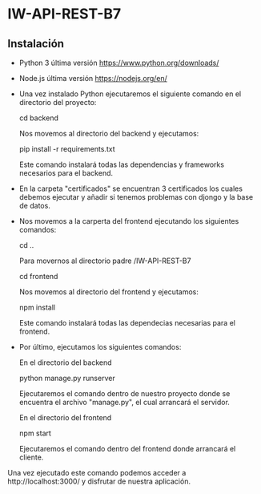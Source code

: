 # IW-API-REST-B7
## Instalación
- Python 3 última versión https://www.python.org/downloads/
- Node.js última versión https://nodejs.org/en/

- Una vez instalado Python ejecutaremos el siguiente comando en el directorio del proyecto: 
    
    cd backend
    
    Nos movemos al directorio del backend y ejecutamos:
    
    pip install -r requirements.txt
    
    Este comando instalará todas las dependencias y frameworks necesarios para el backend.
    
- En la carpeta "certificados" se encuentran 3 certificados los cuales debemos ejecutar y añadir si tenemos problemas con djongo y la base de datos.  

- Nos movemos a la carperta del frontend ejecutando los siguientes comandos:

    cd ..
    
    Para movernos al directorio padre /IW-API-REST-B7
    
    cd frontend
    
    Nos movemos al directorio del frontend y ejecutamos:
    
    npm install
    
    Este comando instalará todas las dependecias necesarias para el frontend.
  
- Por último, ejecutamos los siguientes comandos: 

    En el directorio del backend

    python manage.py runserver 
    
    Ejecutaremos el comando dentro de nuestro proyecto donde se encuentra el archivo "manage.py", el cual arrancará el servidor.
    
    En el directorio del frontend
    
    npm start
    
    Ejecutaremos el comando dentro del frontend donde arrancará el cliente.
    
 Una vez ejecutado este comando podemos acceder a http://localhost:3000/ y disfrutar de nuestra aplicación.

